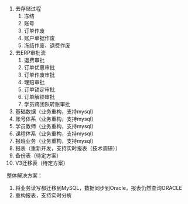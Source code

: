 1. 去存储过程
   1. 冻结
   2. 账号
   3. 订单作废
   4. 账户单据作废
   5. 冻结作废、退费作废
2. 去ERP审批流
   1. 退费审批
   2. 订单优惠审批
   3. 订单作废审批
   4. 理赔审批
   5. 订单锁定审批
   6. 订单解锁审批
   7. 学员跨团队转账审批
3. 基础数据（业务重构，支持mysql）
4. 账号体系（业务重构，支持mysql）
5. 学员教师（业务重构，支持mysql）
6. 课程体系（业务重构，支持mysql）
7. 报班业务（业务重构，支持mysql）
8. 报表（重新开发，支持实时报表（技术调研））
9. 备份表（待定方案）
10. V3迁移表（待定方案）


整体解决方案：

1. 将业务读写都迁移到MySQL，数据同步到Oracle，报表仍然查询ORACLE
2. 重构报表，支持实时分析